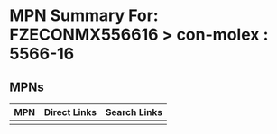 



# MPN Summary For: FZECONMX556616 > con-molex : 5566-16

## MPNs
  

|MPN|Direct Links|Search Links|
| :--- | :--- | :--- |
||||
